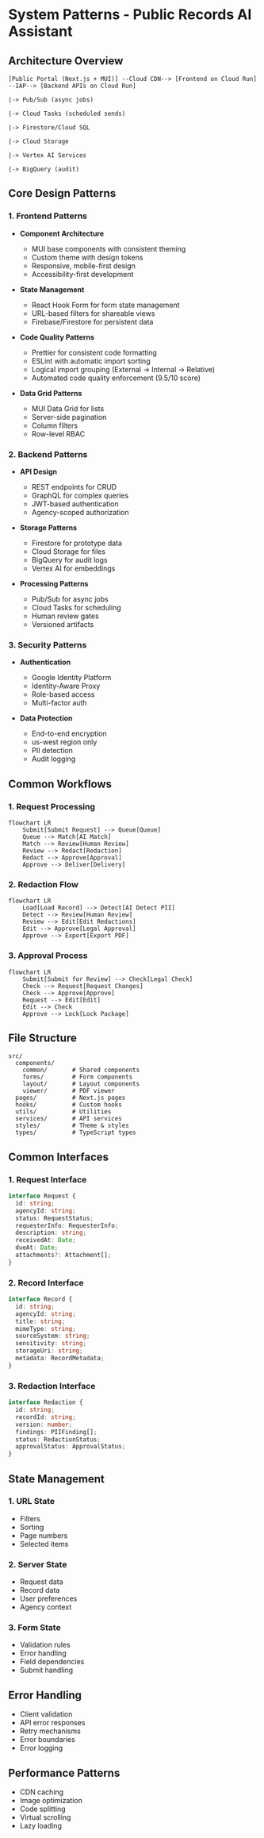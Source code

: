 # System Patterns - Public Records AI Assistant

## Architecture Overview

```
[Public Portal (Next.js + MUI)] --Cloud CDN--> [Frontend on Cloud Run] --IAP--> [Backend APIs on Cloud Run]
                                                                     |-> Pub/Sub (async jobs)
                                                                     |-> Cloud Tasks (scheduled sends)
                                                                     |-> Firestore/Cloud SQL
                                                                     |-> Cloud Storage
                                                                     |-> Vertex AI Services
                                                                     |-> BigQuery (audit)
```

## Core Design Patterns

### 1. Frontend Patterns

- **Component Architecture**
  - MUI base components with consistent theming
  - Custom theme with design tokens
  - Responsive, mobile-first design
  - Accessibility-first development

- **State Management**
  - React Hook Form for form state management
  - URL-based filters for shareable views
  - Firebase/Firestore for persistent data

- **Code Quality Patterns**
  - Prettier for consistent code formatting
  - ESLint with automatic import sorting
  - Logical import grouping (External → Internal → Relative)
  - Automated code quality enforcement (9.5/10 score)

- **Data Grid Patterns**
  - MUI Data Grid for lists
  - Server-side pagination
  - Column filters
  - Row-level RBAC

### 2. Backend Patterns

- **API Design**
  - REST endpoints for CRUD
  - GraphQL for complex queries
  - JWT-based authentication
  - Agency-scoped authorization

- **Storage Patterns**
  - Firestore for prototype data
  - Cloud Storage for files
  - BigQuery for audit logs
  - Vertex AI for embeddings

- **Processing Patterns**
  - Pub/Sub for async jobs
  - Cloud Tasks for scheduling
  - Human review gates
  - Versioned artifacts

### 3. Security Patterns

- **Authentication**
  - Google Identity Platform
  - Identity-Aware Proxy
  - Role-based access
  - Multi-factor auth

- **Data Protection**
  - End-to-end encryption
  - us-west region only
  - PII detection
  - Audit logging

## Common Workflows

### 1. Request Processing

```mermaid
flowchart LR
    Submit[Submit Request] --> Queue[Queue]
    Queue --> Match[AI Match]
    Match --> Review[Human Review]
    Review --> Redact[Redaction]
    Redact --> Approve[Approval]
    Approve --> Deliver[Delivery]
```

### 2. Redaction Flow

```mermaid
flowchart LR
    Load[Load Record] --> Detect[AI Detect PII]
    Detect --> Review[Human Review]
    Review --> Edit[Edit Redactions]
    Edit --> Approve[Legal Approval]
    Approve --> Export[Export PDF]
```

### 3. Approval Process

```mermaid
flowchart LR
    Submit[Submit for Review] --> Check[Legal Check]
    Check --> Request[Request Changes]
    Check --> Approve[Approve]
    Request --> Edit[Edit]
    Edit --> Check
    Approve --> Lock[Lock Package]
```

## File Structure

```
src/
  components/
    common/       # Shared components
    forms/        # Form components
    layout/       # Layout components
    viewer/       # PDF viewer
  pages/          # Next.js pages
  hooks/          # Custom hooks
  utils/          # Utilities
  services/       # API services
  styles/         # Theme & styles
  types/          # TypeScript types
```

## Common Interfaces

### 1. Request Interface

```typescript
interface Request {
  id: string;
  agencyId: string;
  status: RequestStatus;
  requesterInfo: RequesterInfo;
  description: string;
  receivedAt: Date;
  dueAt: Date;
  attachments?: Attachment[];
}
```

### 2. Record Interface

```typescript
interface Record {
  id: string;
  agencyId: string;
  title: string;
  mimeType: string;
  sourceSystem: string;
  sensitivity: string;
  storageUri: string;
  metadata: RecordMetadata;
}
```

### 3. Redaction Interface

```typescript
interface Redaction {
  id: string;
  recordId: string;
  version: number;
  findings: PIIFinding[];
  status: RedactionStatus;
  approvalStatus: ApprovalStatus;
}
```

## State Management

### 1. URL State

- Filters
- Sorting
- Page numbers
- Selected items

### 2. Server State

- Request data
- Record data
- User preferences
- Agency context

### 3. Form State

- Validation rules
- Error handling
- Field dependencies
- Submit handling

## Error Handling

- Client validation
- API error responses
- Retry mechanisms
- Error boundaries
- Error logging

## Performance Patterns

- CDN caching
- Image optimization
- Code splitting
- Virtual scrolling
- Lazy loading
